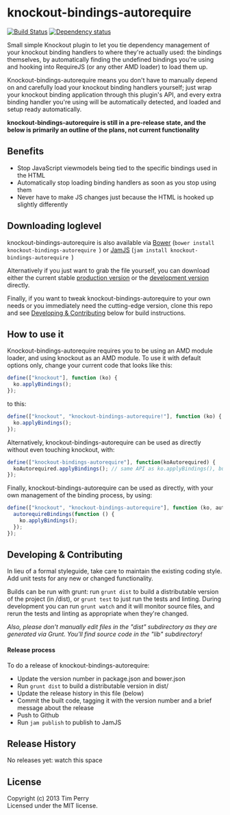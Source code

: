 # knockout-bindings-autorequire
[![Build Status](https://travis-ci.org/pimterry/knockout-bindings-autorequire.png)](https://travis-ci.org/pimterry/knockout-bindings-autorequire) [![Dependency status](https://david-dm.org/pimterry/knockout-bindings-autorequire/dev-status.png)](https://david-dm.org/pimterry/knockout-bindings-autorequire#info=devDependencies&view=table)

Small simple Knockout plugin to let you tie dependency management of your knockout binding handlers to where they're actually used: the bindings themselves, by automatically finding the undefined bindings you're using and hooking into RequireJS (or any other AMD loader) to load them up.

Knockout-bindings-autorequire means you don't have to manually depend on and carefully load your knockout binding handlers yourself; just wrap your knockout binding application through this plugin's API, and every extra binding handler you're using will be automatically detected, and loaded and setup ready automatically.

**knockout-bindings-autorequire is still in a pre-release state, and the below is primarily an outline of the plans, not current functionality**

## Benefits

* Stop JavaScript viewmodels being tied to the specific bindings used in the HTML
* Automatically stop loading binding handlers as soon as you stop using them
* Never have to make JS changes just because the HTML is hooked up slightly differently

## Downloading loglevel

knockout-bindings-autorequire  is also available via [Bower](https://github.com/bower/bower) (`bower install knockout-bindings-autorequire `) or [JamJS](http://jamjs.org/packages/#/details/knockout-bindings-autorequire ) (`jam install knockout-bindings-autorequire `)

Alternatively if you just want to grab the file yourself, you can download either the current stable [production version][min] or the [development version][max] directly.

Finally, if you want to tweak knockout-bindings-autorequire  to your own needs or you immediately need the cutting-edge version, clone this repo and see [Developing & Contributing](#developing--contributing) below for build instructions.

[min]: https://raw.github.com/pimterry/knockout-bindings-autorequire/master/dist/knockout-bindings-autorequire.min.js
[max]: https://raw.github.com/pimterry/knockout-bindings-autorequire/master/dist/knockout-bindings-autorequire.js

## How to use it

Knockout-bindings-autorequire requires you to be using an AMD module loader, and using knockout as an AMD module. To use it with default options only, change your current code that looks like this:

```javascript
define(["knockout"], function (ko) {
  ko.applyBindings();
});
```

to this:

```javascript
define(["knockout", "knockout-bindings-autorequire!"], function (ko) {
  ko.applyBindings();
});
```

Alternatively, knockout-bindings-autorequire can be used as directly without even touching knockout, with:

```javascript
define(["knockout-bindings-autorequire"], function(koAutorequired) {
  koAutorequired.applyBindings(); // same API as ko.applyBindings(), but autorequires first
});
```

Finally, knockout-bindings-autorequire can be used as directly, with your own management of the binding process, by using:

```javascript
define(["knockout", "knockout-bindings-autorequire"], function (ko, autorequireBindings) {
  autorequireBindings(function () {
    ko.applyBindings();
  });
});
```

## Developing & Contributing
In lieu of a formal styleguide, take care to maintain the existing coding style. Add unit tests for any new or changed functionality.

Builds can be run with grunt: run `grunt dist` to build a distributable version of the project (in /dist), or `grunt test` to just run the tests and linting. During development you can run `grunt watch` and it will monitor source files, and rerun the tests and linting as appropriate when they're changed.

_Also, please don't manually edit files in the "dist" subdirectory as they are generated via Grunt. You'll find source code in the "lib" subdirectory!_

#### Release process

To do a release of knockout-bindings-autorequire:

* Update the version number in package.json and bower.json
* Run `grunt dist` to build a distributable version in dist/
* Update the release history in this file (below)
* Commit the built code, tagging it with the version number and a brief message about the release
* Push to Github
* Run `jam publish` to publish to JamJS

## Release History

No releases yet: watch this space

## License
Copyright (c) 2013 Tim Perry  
Licensed under the MIT license.

